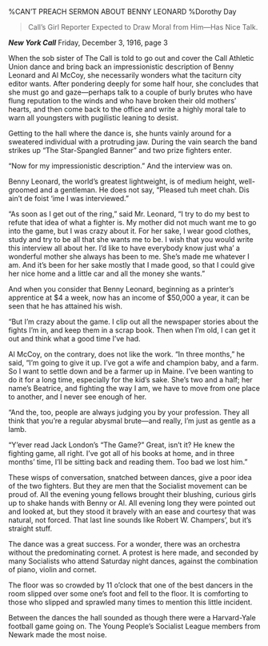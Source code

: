 %CAN’T PREACH SERMON ABOUT BENNY LEONARD
%Dorothy Day

>Call’s Girl Reporter Expected to Draw Moral from Him—Has Nice Talk.

__*New York Call*__  Friday, December 3, 1916, page 3

When the sob sister of The Call is told to go out and cover the Call Athletic Union dance and bring back an impressionistic description of Benny Leonard and Al McCoy, she necessarily wonders what the taciturn city editor wants. After pondering deeply for some half hour, she concludes that she must go and gaze—perhaps talk to a couple of burly brutes who have flung reputation to the winds and who have broken their old mothers’ hearts, and then come back to the office and write a highly moral tale to warn all youngsters with pugilistic leaning to desist.

Getting to the hall where the dance is, she hunts vainly around for a sweatered individual with a protruding jaw. During the vain search the band strikes up “The Star-Spangled Banner” and two prize fighters enter.

“Now for my impressionistic description.” And the interview was on.

Benny Leonard, the world’s greatest lightweight, is of medium height, well-groomed and a gentleman. He does not say, “Pleased tuh meet chah. Dis ain’t de foist ‘ime I was interviewed.”

“As soon as I get out of the ring,” said Mr. Leonard, “I try to do my best to refute that idea of what a fighter is. My mother did not much want me to go into the game, but I was crazy about it. For her sake, I wear good clothes, study and try to be all that she wants me to be. I wish that you would write this interview all about her. I’d like to have everybody know just wha’ a wonderful mother she always has been to me. She’s made me whatever I am. And it’s been for her sake mostly that I made good, so that I could give her nice home and a little car and all the money she wants.”

And when you consider that Benny Leonard, beginning as a printer’s apprentice at $4 a week, now has an income of $50,000 a year, it can be seen that he has attained his wish.

“But I’m crazy about the game. I clip out all the newspaper stories about the fights I’m in, and keep them in a scrap book. Then when I’m old, I can get it out and think what a good time I’ve had.

Al McCoy, on the contrary, does not like the work. “In three months,” he said, “I’m going to give it up. I’ve got a wife and champion baby, and a farm. So I want to settle down and be a farmer up in Maine. I’ve been wanting to do it for a long time, especially for the kid’s sake. She’s two and a half; her name’s Beatrice, and fighting the way I am, we have to move from one place to another, and I never see enough of her.

“And the, too, people are always judging you by your profession. They all think that you’re a regular abysmal brute—and really, I’m just as gentle as a lamb.

“Y’ever read Jack London’s “The Game?” Great, isn’t it? He knew the fighting game, all right. I’ve got all of his books at home, and in three months’ time, I’ll be sitting back and reading them. Too bad we lost him.”

These wisps of conversation, snatched between dances, give a poor idea of the two fighters. But they are men that the Socialist movement can be proud of. All the evening young fellows brought their blushing, curious girls up to shake hands with Benny or Al. All evening long they were pointed out and looked at, but they stood it bravely with an ease and courtesy that was natural, not forced. That last line sounds like Robert W. Champers’, but it’s straight stuff.

The dance was a great success. For a wonder, there was an orchestra without the predominating cornet. A protest is here made, and seconded by many Socialists who attend Saturday night dances, against the combination of piano, violin and cornet.

The floor was so crowded by 11 o’clock that one of the best dancers in the room slipped over some one’s foot and fell to the floor. It is comforting to those who slipped and sprawled many times to mention this little incident.

Between the dances the hall sounded as though there were a Harvard-Yale football game going on. The Young People’s Socialist League members from Newark made the most noise.

